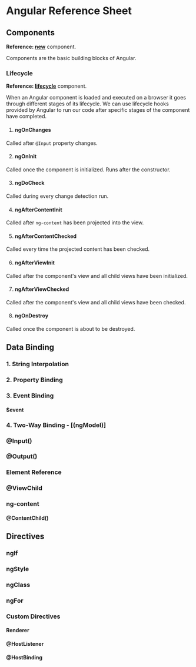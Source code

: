 # Angular Reference Sheet

## Components

**Reference: [new](Angular-Complete-Guide-Code/src/app/new)** component.

Components are the basic building blocks of Angular.

### Lifecycle

**Reference: [lifecycle](Angular-Complete-Guide-Code/src/app/lifecycle)** component.

When an Angular component is loaded and executed on a browser it goes through different stages of its lifecycle. We can use lifecycle hooks provided by Angular to run our code after specific stages of the component have completed.

1. #### ngOnChanges

Called after `@Input` property changes.

2. #### ngOnInit

Called once the component is initialized. Runs after the constructor.

3. #### ngDoCheck

Called during every change detection run.

4. #### ngAfterContentInit

Called after `ng-content` has been projected into the view.

5. #### ngAfterContentChecked

Called every time the projected content has been checked.

6. #### ngAfterViewInit

Called after the component's view and all child views have been initialized.

7. #### ngAfterViewChecked

Called after the component's view and all child views have been checked.

8. #### ngOnDestroy

Called once the component is about to be destroyed.

## Data Binding

### 1. String Interpolation

### 2. Property Binding

### 3. Event Binding

#### $event

### 4. Two-Way Binding - [(ngModel)]

### @Input()

### @Output()

### Element Reference

### @ViewChild

### ng-content

#### @ContentChild()

## Directives

### ngIf

### ngStyle

### ngClass

### ngFor

### Custom Directives

#### Renderer

#### @HostListener

#### @HostBinding